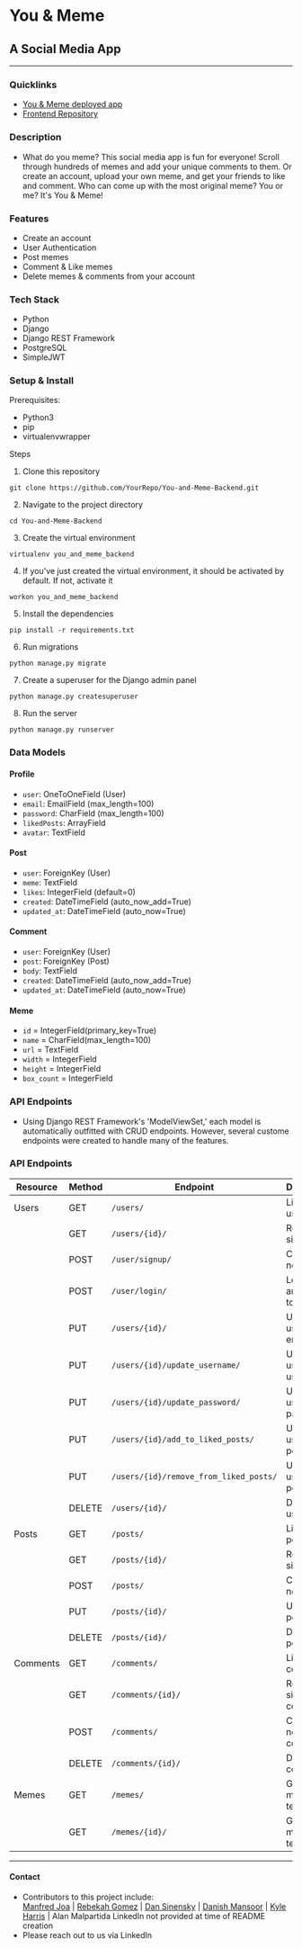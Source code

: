 # You & Meme

## A Social Media App

---

### Quicklinks

- [You & Meme deployed app](https://youandmeme.netlify.app)
- [Frontend Repository](https://github.com/alantothe/you_and_meme_client)

### Description

- What do you meme? This social media app is fun for everyone! Scroll through hundreds of memes and add your unique comments to them. Or create an account, upload your own meme, and get your friends to like and comment. Who can come up with the most original meme? You or me? It's You & Meme!

### Features

- Create an account
- User Authentication
- Post memes
- Comment & Like memes
- Delete memes & comments from your account

### Tech Stack

- Python
- Django
- Django REST Framework
- PostgreSQL
- SimpleJWT

### Setup & Install

Prerequisites:<br>

- Python3
- pip
- virtualenvwrapper

Steps<br>

1. Clone this repository

```
git clone https://github.com/YourRepo/You-and-Meme-Backend.git
```

2. Navigate to the project directory

```
cd You-and-Meme-Backend
```

3. Create the virtual environment

```
virtualenv you_and_meme_backend
```

4. If you've just created the virtual environment, it should be activated by default. If not, activate it

```
workon you_and_meme_backend
```

5. Install the dependencies

```
pip install -r requirements.txt
```

6. Run migrations

```
python manage.py migrate
```

7. Create a superuser for the Django admin panel

```
python manage.py createsuperuser
```

8. Run the server

```
python manage.py runserver
```

### Data Models

#### Profile

- `user`: OneToOneField (User)
- `email`: EmailField (max_length=100)
- `password`: CharField (max_length=100)
- `likedPosts`: ArrayField
- `avatar`: TextField

#### Post

- `user`: ForeignKey (User)
- `meme`: TextField
- `likes`: IntegerField (default=0)
- `created`: DateTimeField (auto_now_add=True)
- `updated_at`: DateTimeField (auto_now=True)

#### Comment

- `user`: ForeignKey (User)
- `post`: ForeignKey (Post)
- `body`: TextField
- `created`: DateTimeField (auto_now_add=True)
- `updated_at`: DateTimeField (auto_now=True)

#### Meme

- `id` = IntegerField(primary_key=True)
- `name` = CharField(max_length=100)
- `url` = TextField
- `width` = IntegerField
- `height` = IntegerField
- `box_count` = IntegerField

### API Endpoints

- Using Django REST Framework's 'ModelViewSet,' each model is automatically outfitted with CRUD endpoints. However, several custome endpoints were created to handle many of the features.

### API Endpoints

| Resource | Method | Endpoint                               | Description                    |
| -------- | ------ | -------------------------------------- | ------------------------------ |
| Users    | GET    | `/users/`                              | List all users                 |
|          | GET    | `/users/{id}/`                         | Retrieve a single user         |
|          | POST   | `/user/signup/`                        | Create a new user              |
|          | POST   | `/user/login/`                         | Login user and return to token |
|          | PUT    | `/users/{id}/`                         | Update a user's email          |
|          | PUT    | `/users/{id}/update_username/`         | Update a user's username       |
|          | PUT    | `/users/{id}/update_password/`         | Update a user's password       |
|          | PUT    | `/users/{id}/add_to_liked_posts/`      | Update a user's liked posts    |
|          | PUT    | `/users/{id}/remove_from_liked_posts/` | Update a user's liked posts    |
|          | DELETE | `/users/{id}/`                         | Delete a user                  |
| Posts    | GET    | `/posts/`                              | List all posts                 |
|          | GET    | `/posts/{id}/`                         | Retrieve a single post         |
|          | POST   | `/posts/`                              | Create a new post              |
|          | PUT    | `/posts/{id}/`                         | Update a post's likes          |
|          | DELETE | `/posts/{id}/`                         | Delete a post                  |
| Comments | GET    | `/comments/`                           | List all comments              |
|          | GET    | `/comments/{id}/`                      | Retrieve a single comment      |
|          | POST   | `/comments/`                           | Create a new comment           |
|          | DELETE | `/comments/{id}/`                      | Delete a comment               |
| Memes    | GET    | `/memes/`                              | Get all meme templates         |
|          | GET    | `/memes/{id}/`                         | Get one meme template          |

---

#### Contact

- Contributors to this project include: <br>
  [Manfred Joa](https://www.linkedin.com/in/manfredjoa/) | [Rebekah Gomez](https://www.linkedin.com/in/rebekah-gomez/) | [Dan Sinensky](https://www.linkedin.com/in/dansinensky/) | [Danish Mansoor](https://www.linkedin.com/in/danishhhm/) | [Kyle Harris](https://www.linkedin.com/in/kyleharris007/) | Alan Malpartida LinkedIn not provided at time of README creation
- Please reach out to us via LinkedIn
